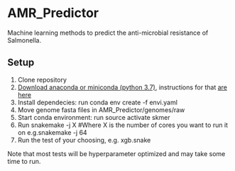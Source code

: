 # AMR_Predictor
Machine learning methods to predict the anti-microbial resistance of Salmonella.

## Setup
1. Clone repository
2. [Download anaconda or miniconda (python 3.7)](https://conda.io/miniconda.html (python 3.7)), instructions for that [are here](https://conda.io/docs/user-guide/install/index.html)
3. Install dependecies: run conda env create -f envi.yaml
4. Move genome fasta files in AMR_Predictor/genomes/raw
5. Start conda environment: run source activate skmer
6. Run snakemake -j X #Where X is the number of cores you want to run it on
   e.g.snakemake -j 64 
7. Run the test of your choosing, e.g. xgb.snake

Note that most tests will be hyperparameter optimized and may take some time to run.

